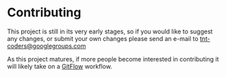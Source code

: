 # Contributing

This project is still in its very early stages, so if you would like to suggest
any changes, or submit your own changes please send an e-mail to
tnt-coders@googlegroups.com

As this project matures, if more people become interested in contributing it
will likely take on a
[GitFlow](https://datasift.github.io/gitflow/IntroducingGitFlow.html) workflow.